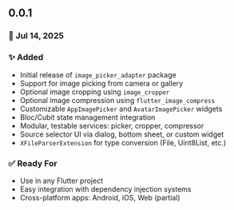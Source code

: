 ## 0.0.1

### 📅 Jul 14, 2025

### ✨ Added

* Initial release of `image_picker_adapter` package
* Support for image picking from camera or gallery
* Optional image cropping using `image_cropper`
* Optional image compression using `flutter_image_compress`
* Customizable `AppImagePicker` and `AvatarImagePicker` widgets
* Bloc/Cubit state management integration
* Modular, testable services: picker, cropper, compressor
* Source selector UI via dialog, bottom sheet, or custom widget
* `XFileParserExtension` for type conversion (File, Uint8List, etc.)

### ✅ Ready For

* Use in any Flutter project
* Easy integration with dependency injection systems
* Cross-platform apps: Android, iOS, Web (partial)

